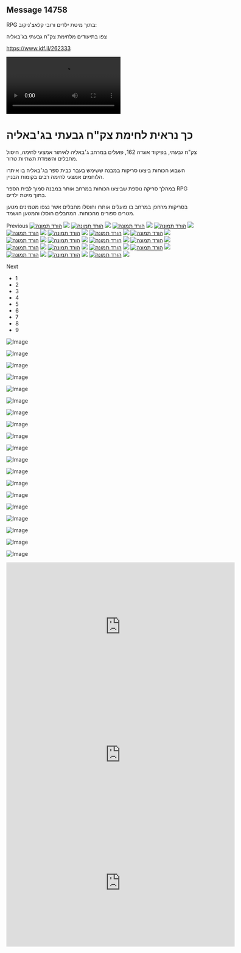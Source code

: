 ## Message 14758

RPG בתוך מיטת ילדים ורובי קלאצ'ניקוב:

צפו בתיעודים מלחימת צק"ח גבעתי בג'באליה

https://www.idf.il/262333

![Video](https://data.iron-swords.co.il/2025/January/03/14758/14758_media.mp4)

# כך נראית לחימת צק"ח גבעתי בג'באליה



צק"ח גבעתי, בפיקוד אוגדה 162, פועלים במרחב ג׳באליה לאיתור אמצעי לחימה, חיסול מחבלים והשמדת תשתיות טרור.

השבוע הכוחות ביצעו סריקות במבנה ששימש בעבר כבית ספר בג׳באליה בו איתרו הלוחמים אמצעי לחימה רבים בקומות הבניין.

במהלך סריקה נוספת שביצעו הכוחות במרחב אותר במבנה סמוך לבית הספר RPG בתוך מיטת ילדים.

בסריקות מרחפן במרחב בו פועלים אותרו וחוסלו מחבלים אשר נצפו מטמינים מטען מטרים ספורים מהכוחות. המחבלים חוסלו והמטען הושמד.


Previous
[![הורד תמונה](/images/ico-download-small.png)](/media/xjbe1b1f/37e79513-94d4-459d-8c6c-786d29286bd4.jpg?optimize=false)
[![](/media/xjbe1b1f/37e79513-94d4-459d-8c6c-786d29286bd4.jpg?anchor=center&mode=crop&width=590&rnd=133803890334870000)](/media/xjbe1b1f/37e79513-94d4-459d-8c6c-786d29286bd4.jpg)
[![הורד תמונה](/images/ico-download-small.png)](/media/2dvfwlts/35660a9a-6ae6-4024-adec-6efca01a5afb.jpg?optimize=false)
[![](/media/2dvfwlts/35660a9a-6ae6-4024-adec-6efca01a5afb.jpg?anchor=center&mode=crop&width=590&rnd=133803890339070000)](/media/2dvfwlts/35660a9a-6ae6-4024-adec-6efca01a5afb.jpg)
[![הורד תמונה](/images/ico-download-small.png)](/media/5ipdb2bp/7c85b292-ed1b-4f14-a40a-80445452fa38.jpg?optimize=false)
[![](/media/5ipdb2bp/7c85b292-ed1b-4f14-a40a-80445452fa38.jpg?anchor=center&mode=crop&width=590&rnd=133803890298700000)](/media/5ipdb2bp/7c85b292-ed1b-4f14-a40a-80445452fa38.jpg)
[![הורד תמונה](/images/ico-download-small.png)](/media/dm0jo4op/702ae600-6b94-46b2-86f5-80928e76ed7a.jpg?optimize=false)
[![](/media/dm0jo4op/702ae600-6b94-46b2-86f5-80928e76ed7a.jpg?anchor=center&mode=crop&width=590&rnd=133803890303070000)](/media/dm0jo4op/702ae600-6b94-46b2-86f5-80928e76ed7a.jpg)
[![הורד תמונה](/images/ico-download-small.png)](/media/dssd2zka/937cf72e-6b2f-4b52-aa12-f979965f593e.jpg?optimize=false)
[![](/media/dssd2zka/937cf72e-6b2f-4b52-aa12-f979965f593e.jpg?anchor=center&mode=crop&width=590&rnd=133803890308870000)](/media/dssd2zka/937cf72e-6b2f-4b52-aa12-f979965f593e.jpg)
[![הורד תמונה](/images/ico-download-small.png)](/media/uw4a51jl/b6a931b5-9821-4b7a-b7b6-bd1cec484a23.jpg?optimize=false)
[![](/media/uw4a51jl/b6a931b5-9821-4b7a-b7b6-bd1cec484a23.jpg?anchor=center&mode=crop&width=590&rnd=133803890313570000)](/media/uw4a51jl/b6a931b5-9821-4b7a-b7b6-bd1cec484a23.jpg)
[![הורד תמונה](/images/ico-download-small.png)](/media/ggpiowpk/4daf02d2-ac31-44a6-8479-e5a399c2f547.jpg?optimize=false)
[![](/media/ggpiowpk/4daf02d2-ac31-44a6-8479-e5a399c2f547.jpg?anchor=center&mode=crop&width=590&rnd=133803890319230000)](/media/ggpiowpk/4daf02d2-ac31-44a6-8479-e5a399c2f547.jpg)
[![הורד תמונה](/images/ico-download-small.png)](/media/tj4pusuq/916c2451-268c-4e55-bcbf-958099c7d150.jpg?optimize=false)
[![](/media/tj4pusuq/916c2451-268c-4e55-bcbf-958099c7d150.jpg?anchor=center&mode=crop&width=590&rnd=133803890324370000)](/media/tj4pusuq/916c2451-268c-4e55-bcbf-958099c7d150.jpg)
[![הורד תמונה](/images/ico-download-small.png)](/media/utrfqley/f3ed9c69-811d-4086-8358-85dee3428baa.jpg?optimize=false)
[![](/media/utrfqley/f3ed9c69-811d-4086-8358-85dee3428baa.jpg?anchor=center&mode=crop&width=590&rnd=133803890329070000)](/media/utrfqley/f3ed9c69-811d-4086-8358-85dee3428baa.jpg)
[![הורד תמונה](/images/ico-download-small.png)](/media/xjbe1b1f/37e79513-94d4-459d-8c6c-786d29286bd4.jpg?optimize=false)
[![](/media/xjbe1b1f/37e79513-94d4-459d-8c6c-786d29286bd4.jpg?anchor=center&mode=crop&width=590&rnd=133803890334870000)](/media/xjbe1b1f/37e79513-94d4-459d-8c6c-786d29286bd4.jpg)
[![הורד תמונה](/images/ico-download-small.png)](/media/2dvfwlts/35660a9a-6ae6-4024-adec-6efca01a5afb.jpg?optimize=false)
[![](/media/2dvfwlts/35660a9a-6ae6-4024-adec-6efca01a5afb.jpg?anchor=center&mode=crop&width=590&rnd=133803890339070000)](/media/2dvfwlts/35660a9a-6ae6-4024-adec-6efca01a5afb.jpg)
[![הורד תמונה](/images/ico-download-small.png)](/media/5ipdb2bp/7c85b292-ed1b-4f14-a40a-80445452fa38.jpg?optimize=false)
[![](/media/5ipdb2bp/7c85b292-ed1b-4f14-a40a-80445452fa38.jpg?anchor=center&mode=crop&width=590&rnd=133803890298700000)](/media/5ipdb2bp/7c85b292-ed1b-4f14-a40a-80445452fa38.jpg)
[![הורד תמונה](/images/ico-download-small.png)](/media/dm0jo4op/702ae600-6b94-46b2-86f5-80928e76ed7a.jpg?optimize=false)
[![](/media/dm0jo4op/702ae600-6b94-46b2-86f5-80928e76ed7a.jpg?anchor=center&mode=crop&width=590&rnd=133803890303070000)](/media/dm0jo4op/702ae600-6b94-46b2-86f5-80928e76ed7a.jpg)
[![הורד תמונה](/images/ico-download-small.png)](/media/dssd2zka/937cf72e-6b2f-4b52-aa12-f979965f593e.jpg?optimize=false)
[![](/media/dssd2zka/937cf72e-6b2f-4b52-aa12-f979965f593e.jpg?anchor=center&mode=crop&width=590&rnd=133803890308870000)](/media/dssd2zka/937cf72e-6b2f-4b52-aa12-f979965f593e.jpg)
[![הורד תמונה](/images/ico-download-small.png)](/media/uw4a51jl/b6a931b5-9821-4b7a-b7b6-bd1cec484a23.jpg?optimize=false)
[![](/media/uw4a51jl/b6a931b5-9821-4b7a-b7b6-bd1cec484a23.jpg?anchor=center&mode=crop&width=590&rnd=133803890313570000)](/media/uw4a51jl/b6a931b5-9821-4b7a-b7b6-bd1cec484a23.jpg)
[![הורד תמונה](/images/ico-download-small.png)](/media/ggpiowpk/4daf02d2-ac31-44a6-8479-e5a399c2f547.jpg?optimize=false)
[![](/media/ggpiowpk/4daf02d2-ac31-44a6-8479-e5a399c2f547.jpg?anchor=center&mode=crop&width=590&rnd=133803890319230000)](/media/ggpiowpk/4daf02d2-ac31-44a6-8479-e5a399c2f547.jpg)
[![הורד תמונה](/images/ico-download-small.png)](/media/tj4pusuq/916c2451-268c-4e55-bcbf-958099c7d150.jpg?optimize=false)
[![](/media/tj4pusuq/916c2451-268c-4e55-bcbf-958099c7d150.jpg?anchor=center&mode=crop&width=590&rnd=133803890324370000)](/media/tj4pusuq/916c2451-268c-4e55-bcbf-958099c7d150.jpg)
[![הורד תמונה](/images/ico-download-small.png)](/media/utrfqley/f3ed9c69-811d-4086-8358-85dee3428baa.jpg?optimize=false)
[![](/media/utrfqley/f3ed9c69-811d-4086-8358-85dee3428baa.jpg?anchor=center&mode=crop&width=590&rnd=133803890329070000)](/media/utrfqley/f3ed9c69-811d-4086-8358-85dee3428baa.jpg)
[![הורד תמונה](/images/ico-download-small.png)](/media/xjbe1b1f/37e79513-94d4-459d-8c6c-786d29286bd4.jpg?optimize=false)
[![](/media/xjbe1b1f/37e79513-94d4-459d-8c6c-786d29286bd4.jpg?anchor=center&mode=crop&width=590&rnd=133803890334870000)](/media/xjbe1b1f/37e79513-94d4-459d-8c6c-786d29286bd4.jpg)

Next

* 1
* 2
* 3
* 4
* 5
* 6
* 7
* 8
* 9





![Image](https://www.idf.il/media/xjbe1b1f/37e79513-94d4-459d-8c6c-786d29286bd4.jpg)

![Image](https://www.idf.il/media/2dvfwlts/35660a9a-6ae6-4024-adec-6efca01a5afb.jpg)

![Image](https://www.idf.il/media/5ipdb2bp/7c85b292-ed1b-4f14-a40a-80445452fa38.jpg)

![Image](https://www.idf.il/media/dm0jo4op/702ae600-6b94-46b2-86f5-80928e76ed7a.jpg)

![Image](https://www.idf.il/media/dssd2zka/937cf72e-6b2f-4b52-aa12-f979965f593e.jpg)

![Image](https://www.idf.il/media/uw4a51jl/b6a931b5-9821-4b7a-b7b6-bd1cec484a23.jpg)

![Image](https://www.idf.il/media/ggpiowpk/4daf02d2-ac31-44a6-8479-e5a399c2f547.jpg)

![Image](https://www.idf.il/media/tj4pusuq/916c2451-268c-4e55-bcbf-958099c7d150.jpg)

![Image](https://www.idf.il/media/utrfqley/f3ed9c69-811d-4086-8358-85dee3428baa.jpg)

![Image](https://www.idf.il/media/xjbe1b1f/37e79513-94d4-459d-8c6c-786d29286bd4.jpg)

![Image](https://www.idf.il/media/2dvfwlts/35660a9a-6ae6-4024-adec-6efca01a5afb.jpg)

![Image](https://www.idf.il/media/5ipdb2bp/7c85b292-ed1b-4f14-a40a-80445452fa38.jpg)

![Image](https://www.idf.il/media/dm0jo4op/702ae600-6b94-46b2-86f5-80928e76ed7a.jpg)

![Image](https://www.idf.il/media/dssd2zka/937cf72e-6b2f-4b52-aa12-f979965f593e.jpg)

![Image](https://www.idf.il/media/uw4a51jl/b6a931b5-9821-4b7a-b7b6-bd1cec484a23.jpg)

![Image](https://www.idf.il/media/ggpiowpk/4daf02d2-ac31-44a6-8479-e5a399c2f547.jpg)

![Image](https://www.idf.il/media/tj4pusuq/916c2451-268c-4e55-bcbf-958099c7d150.jpg)

![Image](https://www.idf.il/media/utrfqley/f3ed9c69-811d-4086-8358-85dee3428baa.jpg)

![Image](https://www.idf.il/media/xjbe1b1f/37e79513-94d4-459d-8c6c-786d29286bd4.jpg)

<iframe src="https://www.youtube.com/embed/v71TW1SMk-I" width="600" height="337" frameborder="0" allowfullscreen></iframe>

<iframe src="https://www.youtube.com/embed/EDTeqzpFRik" width="600" height="337" frameborder="0" allowfullscreen></iframe>

<iframe src="https://www.youtube.com/embed/rCj0Ki1feEY" width="600" height="337" frameborder="0" allowfullscreen></iframe>